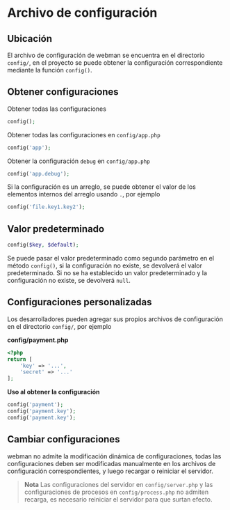 # Archivo de configuración

## Ubicación
El archivo de configuración de webman se encuentra en el directorio `config/`, en el proyecto se puede obtener la configuración correspondiente mediante la función `config()`.

## Obtener configuraciones

Obtener todas las configuraciones
```php
config();
```

Obtener todas las configuraciones en `config/app.php`
```php
config('app');
```

Obtener la configuración `debug` en `config/app.php`
```php
config('app.debug');
```

Si la configuración es un arreglo, se puede obtener el valor de los elementos internos del arreglo usando `.`, por ejemplo
```php
config('file.key1.key2');
```

## Valor predeterminado
```php
config($key, $default);
```
Se puede pasar el valor predeterminado como segundo parámetro en el método `config()`, si la configuración no existe, se devolverá el valor predeterminado. Si no se ha establecido un valor predeterminado y la configuración no existe, se devolverá `null`.

## Configuraciones personalizadas
Los desarrolladores pueden agregar sus propios archivos de configuración en el directorio `config/`, por ejemplo

**config/payment.php**

```php
<?php
return [
    'key' => '...',
    'secret' => '...'
];
```

**Uso al obtener la configuración**
```php
config('payment');
config('payment.key');
config('payment.key');
```

## Cambiar configuraciones
webman no admite la modificación dinámica de configuraciones, todas las configuraciones deben ser modificadas manualmente en los archivos de configuración correspondientes, y luego recargar o reiniciar el servidor.

> **Nota**
> Las configuraciones del servidor en `config/server.php` y las configuraciones de procesos en `config/process.php` no admiten recarga, es necesario reiniciar el servidor para que surtan efecto.
